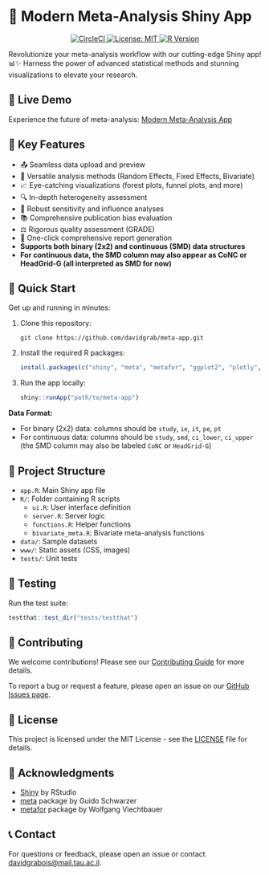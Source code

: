 # 🚀 Modern Meta-Analysis Shiny App

<p align="center">
  <a href="https://app.circleci.com/pipelines/github/davidgrab/meta-app">
    <img src="https://img.shields.io/circleci/build/github/davidgrab/meta-app/main" alt="CircleCI">
  </a>
  <a href="https://opensource.org/licenses/MIT">
    <img src="https://img.shields.io/badge/License-MIT-yellow.svg" alt="License: MIT">
  </a>
  <a href="https://cran.r-project.org/">
    <img src="https://img.shields.io/badge/R-≥4.0.0-blue.svg" alt="R Version">
  </a>
</p>

Revolutionize your meta-analysis workflow with our cutting-edge Shiny app! 📊✨ Harness the power of advanced statistical methods and stunning visualizations to elevate your research.

## 🌟 Live Demo

Experience the future of meta-analysis: [Modern Meta-Analysis App](https://davidgrab-meta-app.share.connect.posit.cloud/)

## 🎯 Key Features

- 📤 Seamless data upload and preview
- 🧮 Versatile analysis methods (Random Effects, Fixed Effects, Bivariate)
- 📈 Eye-catching visualizations (forest plots, funnel plots, and more)
- 🔍 In-depth heterogeneity assessment
- 🔬 Robust sensitivity and influence analyses
- 📚 Comprehensive publication bias evaluation
- ⚖️ Rigorous quality assessment (GRADE)
- 📄 One-click comprehensive report generation
- **Supports both binary (2x2) and continuous (SMD) data structures**
- **For continuous data, the SMD column may also appear as CoNC or HeadGrid-G (all interpreted as SMD for now)**

## 🚀 Quick Start

Get up and running in minutes:

1. Clone this repository:
   ```
   git clone https://github.com/davidgrab/meta-app.git
   ```

2. Install the required R packages:
   ```r
   install.packages(c("shiny", "meta", "metafor", "ggplot2", "plotly", "DT", "bslib", "shinyjs", "rmarkdown", "knitr", "gridExtra", "sp", "sf", "testthat","BiasedUrn","bsicons","readxl","shinycssloaders","pandoc"))
   ```

3. Run the app locally:
   ```r
   shiny::runApp("path/to/meta-app")
   ```

**Data Format:**
- For binary (2x2) data: columns should be `study`, `ie`, `it`, `pe`, `pt`
- For continuous data: columns should be `study`, `smd`, `ci_lower`, `ci_upper` (the SMD column may also be labeled `CoNC` or `HeadGrid-G`)

## 📁 Project Structure

- `app.R`: Main Shiny app file
- `R/`: Folder containing R scripts
  - `ui.R`: User interface definition
  - `server.R`: Server logic
  - `functions.R`: Helper functions
  - `bivariate_meta.R`: Bivariate meta-analysis functions
- `data/`: Sample datasets
- `www/`: Static assets (CSS, images)
- `tests/`: Unit tests

## 🧪 Testing

Run the test suite:

```r
testthat::test_dir("tests/testthat")
```

## 🤝 Contributing

We welcome contributions! Please see our [Contributing Guide](CONTRIBUTING.md) for more details.

To report a bug or request a feature, please open an issue on our [GitHub Issues page](https://github.com/davidgrab/meta-app/issues).

## 📜 License

This project is licensed under the MIT License - see the [LICENSE](LICENSE) file for details.

## 🙏 Acknowledgments

- [Shiny](https://shiny.rstudio.com/) by RStudio
- [meta](https://cran.r-project.org/web/packages/meta/index.html) package by Guido Schwarzer
- [metafor](https://www.metafor-project.org/) package by Wolfgang Viechtbauer

## 📞 Contact

For questions or feedback, please open an issue or contact [davidgrabois@mail.tau.ac.il](mailto:davidgrabois@mail.tau.ac.il).
